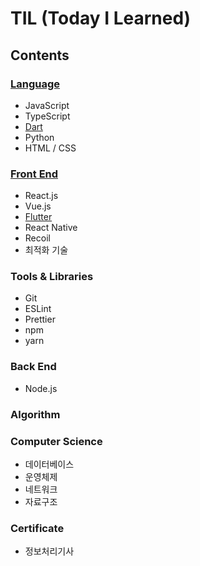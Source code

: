# TIL (Today I Learned)

## Contents
### [Language](https://github.com/chopinoff/today-i-learned/tree/master/Language)
- JavaScript
- TypeScript
- [Dart](https://github.com/chopinoff/today-i-learned/tree/master/Language/Dart)
- Python
- HTML / CSS

### [Front End](https://github.com/chopinoff/today-i-learned/tree/master/FrontEnd)
- React.js
- Vue.js
- [Flutter](https://github.com/chopinoff/today-i-learned/tree/master/FrontEnd/Flutter)
- React Native
- Recoil
- 최적화 기술

### Tools & Libraries
- Git
- ESLint
- Prettier
- npm
- yarn

### Back End
- Node.js

### Algorithm

### Computer Science
- 데이터베이스
- 운영체제
- 네트워크
- 자료구조

### Certificate
- 정보처리기사
